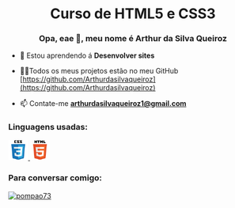 <h1 align="center">Curso de HTML5 e CSS3</h1>
<h3 align="center">Opa, eae 👋, meu nome é Arthur da Silva Queiroz</h3>

- 🌱 Estou aprendendo á **Desenvolver sites**

- 👨‍💻Todos os meus projetos estão no meu GitHub [https://github.com/Arthurdasilvaqueiroz](https://github.com/Arthurdasilvaqueiroz)

- 📫 Contate-me **arthurdasilvaqueiroz1@gmail.com**

<h3 align="left">Linguagens usadas:</h3>
<p align="left"> <a href="https://www.w3schools.com/css/" target="_blank" rel="noreferrer"> <img src="https://raw.githubusercontent.com/devicons/devicon/master/icons/css3/css3-original-wordmark.svg" alt="css3" width="40" height="40"/> </a> <a href="https://www.w3.org/html/" target="_blank" rel="noreferrer"> <img src="https://raw.githubusercontent.com/devicons/devicon/master/icons/html5/html5-original-wordmark.svg" alt="html5" width="40" height="40"/> </a> </p>

<h3 align="left">Para conversar comigo:</h3>
<p align="left">
<a href="https://instagram.com/pompao73" target="blank"><img align="center" src="https://raw.githubusercontent.com/rahuldkjain/github-profile-readme-generator/master/src/images/icons/Social/instagram.svg" alt="pompao73" height="30" width="40" /></a>
</p>
